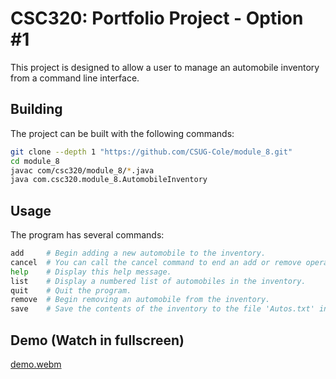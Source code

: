# CSC320: Portfolio Project - Option #1

This project is designed to allow a user to manage an automobile inventory from
a command line interface.

## Building 

The project can be built with the following commands:

``` sh
git clone --depth 1 "https://github.com/CSUG-Cole/module_8.git"
cd module_8
javac com/csc320/module_8/*.java
java com.csc320.module_8.AutomobileInventory
```

## Usage

The program has several commands:

``` sh
add     # Begin adding a new automobile to the inventory.
cancel  # You can call the cancel command to end an add or remove operation.
help    # Display this help message.
list    # Display a numbered list of automobiles in the inventory.
quit    # Quit the program.
remove  # Begin removing an automobile from the inventory.
save    # Save the contents of the inventory to the file 'Autos.txt' in the current directory.
```

## Demo (Watch in fullscreen)

[demo.webm](https://github.com/CSUG-Cole/module_8/assets/146023803/1c941e79-9164-4fc6-8a1a-d050368bdaa3)
